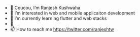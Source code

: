 - 👋 Coucou, I’m Ranjesh Kushwaha
- 👀 I’m interested in web and mobile applicaiton development
- 🌱 I’m currently learning flutter and web stacks
- 💞️
- 📫 How to reach me https://twitter.com/ranjeshtw

